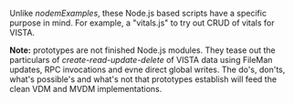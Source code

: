 Unlike _nodemExamples_, these Node.js based scripts have a specific purpose in mind. For example, a "vitals.js" to try out CRUD of vitals for VISTA.

__Note:__ prototypes are not finished Node.js modules. They tease out the particulars of _create-read-update-delete_ of VISTA data using FileMan updates, RPC invocations and evne direct global writes. The do's, don'ts, what's possible's and what's not that prototypes establish will feed the clean VDM and MVDM implementations.

